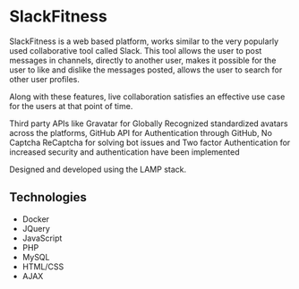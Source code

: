 # SlackFitness
SlackFitness is a web based platform, works similar to the very popularly used collaborative tool called Slack. This tool allows the user to post messages in channels, directly to another user, makes it possible for the user to like and dislike the messages posted, allows the user to search for other user profiles.

Along with these features, live collaboration satisfies an effective use case for the users at that point of time.

Third party APIs like Gravatar for Globally Recognized standardized avatars across the platforms, GitHub API for Authentication through GitHub, No Captcha ReCaptcha for solving bot issues and Two factor Authentication for increased security and authentication have been implemented

Designed and developed using the LAMP stack.

## Technologies
* Docker
* JQuery
* JavaScript
* PHP
* MySQL
* HTML/CSS
* AJAX
